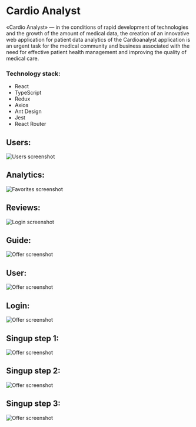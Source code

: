 # Cardio Analyst

«Cardio Analyst» — in the conditions of rapid development of technologies and the growth of the amount of medical data, the creation of an innovative web application for patient data analytics of the Cardioanalyst application is an urgent task for the medical community and business associated with the need for effective patient health management and improving the quality of medical care.

### Technology stack:
- React
- TypeScript
- Redux
- Axios
- Ant Design
- Jest
- React Router

## Users:
![Users screenshot](public/users.jpg)

## Analytics:
![Favorites screenshot](public/analytics.jpg)

## Reviews:
![Login screenshot](public/reviews.jpg)

## Guide:
![Offer screenshot](public/guide.jpg)

## User:
![Offer screenshot](public/user.jpg)

## Login:
![Offer screenshot](public/login.jpg)

## Singup step 1:
![Offer screenshot](public/singup-1.jpg)

## Singup step 2:
![Offer screenshot](public/singup-2.jpg)

## Singup step 3:
![Offer screenshot](public/singup-3.jpg)
